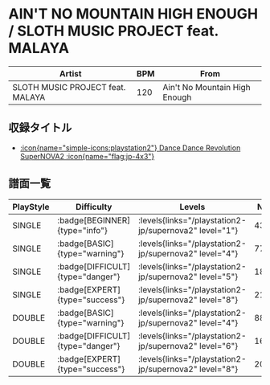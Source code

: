 # AIN'T NO MOUNTAIN HIGH ENOUGH / SLOTH MUSIC PROJECT feat. MALAYA

|Artist|BPM|From|
|------|---|----|
|SLOTH MUSIC PROJECT feat. MALAYA|120|Ain't No Mountain High Enough|

## 収録タイトル

- [:icon{name="simple-icons:playstation2"} Dance Dance Revolution SuperNOVA2 :icon{name="flag:jp-4x3"}](/playstation2-jp/supernova2)

## 譜面一覧

|PlayStyle|Difficulty|Levels|Notes|Movie|
|---------|----------|------|-----|-----|
|SINGLE| :badge[BEGINNER]{type="info"}| :levels{links="/playstation2-jp/supernova2" level="1"}|43/0||
|SINGLE| :badge[BASIC]{type="warning"}| :levels{links="/playstation2-jp/supernova2" level="4"}|77/5||
|SINGLE| :badge[DIFFICULT]{type="danger"}| :levels{links="/playstation2-jp/supernova2" level="5"}|185/4||
|SINGLE| :badge[EXPERT]{type="success"}| :levels{links="/playstation2-jp/supernova2" level="8"}|219/25||
|DOUBLE| :badge[BASIC]{type="warning"}| :levels{links="/playstation2-jp/supernova2" level="4"}|88/5||
|DOUBLE| :badge[DIFFICULT]{type="danger"}| :levels{links="/playstation2-jp/supernova2" level="6"}|160/17||
|DOUBLE| :badge[EXPERT]{type="success"}| :levels{links="/playstation2-jp/supernova2" level="8"}|209/21||
